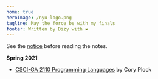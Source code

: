 ```yaml
---
home: true
heroImage: /nyu-logo.png
tagline: May the force be with my finals
footer: Written by Dizy with ❤️
---
```


See the [notice](./notice.md) before reading the notes.

**Spring 2021**

- [CSCI-GA 2110 Programming Languages](./pl) by Cory Plock
